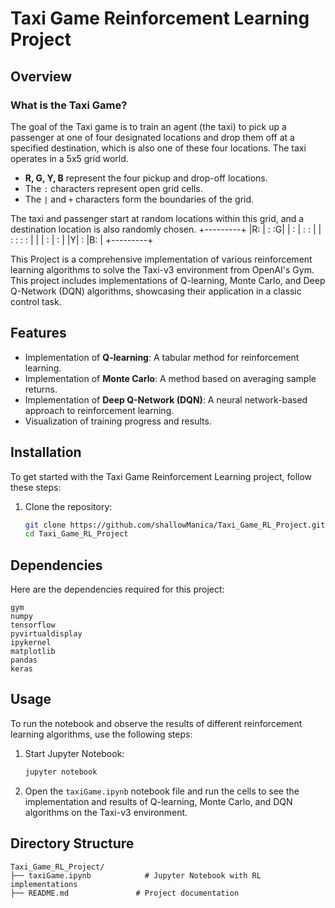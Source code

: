 # Taxi Game Reinforcement Learning Project

## Overview
### What is the Taxi Game?
The goal of the Taxi game is to train an agent (the taxi) to pick up a passenger at one of four designated locations and drop them off at a specified destination, which is also one of these four locations. The taxi operates in a 5x5 grid world. 
* **R, G, Y, B** represent the four pickup and drop-off locations.
* The `:` characters represent open grid cells.
* The `|` and `+` characters form the boundaries of the grid.

The taxi and passenger start at random locations within this grid, and a destination location is also randomly chosen.
+---------+
|R: | : :G|
| : | : : |
| : : : : |
| | : | : |
|Y| : |B: |
+---------+

This Project is a comprehensive implementation of various reinforcement learning algorithms to solve the Taxi-v3 environment from OpenAI's Gym. This project includes implementations of Q-learning, Monte Carlo, and Deep Q-Network (DQN) algorithms, showcasing their application in a classic control task.

## Features
- Implementation of **Q-learning**: A tabular method for reinforcement learning.
- Implementation of **Monte Carlo**: A method based on averaging sample returns.
- Implementation of **Deep Q-Network (DQN)**: A neural network-based approach to reinforcement learning.
- Visualization of training progress and results.

## Installation
To get started with the Taxi Game Reinforcement Learning project, follow these steps:

1. Clone the repository:
   ```bash
   git clone https://github.com/shallowManica/Taxi_Game_RL_Project.git
   cd Taxi_Game_RL_Project
   ```

## Dependencies
Here are the dependencies required for this project:
```text
gym
numpy
tensorflow
pyvirtualdisplay
ipykernel
matplotlib
pandas
keras
```

## Usage
To run the notebook and observe the results of different reinforcement learning algorithms, use the following steps:

1. Start Jupyter Notebook:
   ```bash
   jupyter notebook
   ```

2. Open the `taxiGame.ipynb` notebook file and run the cells to see the implementation and results of Q-learning, Monte Carlo, and DQN algorithms on the Taxi-v3 environment.

## Directory Structure
```plaintext
Taxi_Game_RL_Project/
├── taxiGame.ipynb            # Jupyter Notebook with RL implementations
├── README.md               # Project documentation
```

